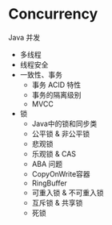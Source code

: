 # Concurrency

Java 并发
- 多线程
- 线程安全
- 一致性、事务
  - 事务 ACID 特性
  - 事务的隔离级别
  - MVCC
- 锁
  - Java中的锁和同步类
  - 公平锁 & 非公平锁
  - 悲观锁
  - 乐观锁 & CAS
  - ABA 问题
  - CopyOnWrite容器
  - RingBuffer
  - 可重入锁 & 不可重入锁
  - 互斥锁 & 共享锁
  - 死锁

